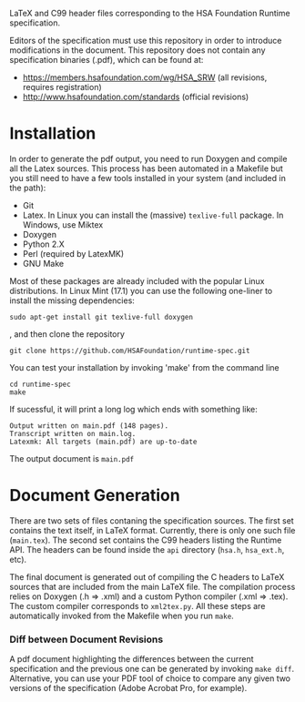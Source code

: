 LaTeX and C99 header files corresponding to the HSA Foundation Runtime
specification.

Editors of the specification must use this repository in order to introduce modifications in the document. This repository does not contain any specification binaries (.pdf), which can be found at:

* https://members.hsafoundation.com/wg/HSA_SRW (all revisions, requires registration)
* http://www.hsafoundation.com/standards (official revisions)


# Installation
In order to generate the pdf output, you need to run Doxygen and compile
all the Latex sources. This process has been automated in a Makefile but you still need to have a few tools installed in your system (and included in the path):

- Git
- Latex. In Linux you can  install the (massive) `texlive-full` package. In Windows, use Miktex
- Doxygen
- Python 2.X
- Perl (required by LatexMK)
- GNU Make

Most of these packages are already included with the popular Linux distributions. In Linux Mint (17.1) you can use the following one-liner to install the missing dependencies:
```
sudo apt-get install git texlive-full doxygen
```
, and then clone the repository
```
git clone https://github.com/HSAFoundation/runtime-spec.git
```

You can test your installation by invoking 'make' from the command line
```
cd runtime-spec
make
```
If sucessful, it will print a long log which ends with something like:
```
Output written on main.pdf (148 pages).
Transcript written on main.log.
Latexmk: All targets (main.pdf) are up-to-date
```
The output document is `main.pdf`


# Document Generation
There are two sets of files contaning the specification sources. The first set contains the text itself, in LaTeX format. Currently, there is only one such file (`main.tex`). The second set contains the C99 headers listing the Runtime API. The headers can be found inside the `api` directory (`hsa.h`, `hsa_ext.h`, etc).

The final document is generated out of compiling the C headers to LaTeX sources that are included from the main LaTeX file. The compilation process relies on Doxygen (.h => .xml) and a custom Python compiler (.xml => .tex). The custom compiler corresponds to `xml2tex.py`. All these steps are automatically invoked from the Makefile when you run `make`.


### Diff between Document Revisions
A pdf document highlighting the differences between the current specification and the previous one can be generated by invoking `make diff`. Alternative, you can use your PDF tool of choice to compare any given two versions of the specification (Adobe Acrobat Pro, for example).
